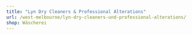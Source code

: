 ```yaml
---
title: "Lyn Dry Cleaners & Professional Alterations"
url: /west-melbourne/lyn-dry-cleaners-und-professional-alterations/
shop: Wäscherei
---
```

